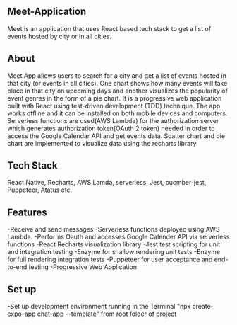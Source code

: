 ## Meet-Application
Meet is an application that uses React based tech stack to get a list of events hosted by city or in all cities.

## About

Meet App allows users to search for a city and get a list of events hosted in that city (or events in all cities). One chart shows how many events will take place in that city on upcoming days and another visualizes the popularity of event genres in the form of a pie chart. It is a progressive web application built with React using test-driven development (TDD) technique. The app works offline and it can be installed on both mobile devices and computers. Serverless functions are used(AWS Lambda) for the authorization server which generates authorization token(OAuth 2 token) needed in order to access the Google Calendar API and get events data. Scatter chart and pie chart are implemented to visualize data using the recharts library.

## Tech Stack
React Native, Recharts, AWS Lamda, serverless, Jest, cucmber-jest, Puppeteer, Atatus etc.

## Features
-Receive and send messages
-Serverless functions deployed using AWS Lambda.
-Performs Oauth and accesses Google Calender API via serverless functions
-React Recharts visualization library
-Jest test scripting for unit and integration testing
-Enzyme for shallow rendering unit tests
-Enzyme for full rendering integration tests
-Puppeteer for user acceptance and end-to-end testing
-Progressive Web Application

## Set up
-Set up development environment running in the Terminal "npx create-expo-app chat-app --template" from root folder of project


